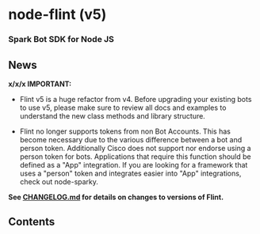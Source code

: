 # node-flint (v5)

### Spark Bot SDK for Node JS

## News

**x/x/x IMPORTANT:**

* Flint v5 is a huge refactor from v4. Before upgrading your existing bots to
use v5, please make sure to review all docs and examples to understand the new
class methods and library structure.

* Flint no longer supports tokens from non Bot Accounts. This has become
necessary due to the various difference between a bot and person token.
Additionally Cisco does not support nor endorse using a person token for bots.
Applications that require this function should be defined as a "App"
integration. If you are looking for a framework that uses a "person" token and
integrates easier into "App" integrations, check out node-sparky.

**See [CHANGELOG.md](/CHANGELOG.md) for details on changes to versions of Flint.**

## Contents

<!-- START doctoc -->
<!-- END doctoc -->
